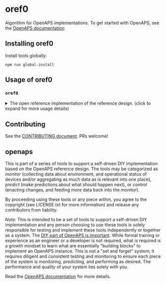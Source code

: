 # oref0

Algorithm for OpenAPS implementations. To get started with OpenAPS, see the [OpenAPS documentation](http://openaps.readthedocs.org/en/latest/)

## Installing oref0

Install tools globally:

`npm run global-install`

## Usage of oref0

### `oref0`

<details>
    <summary>The open reference implementation of the reference design. (click to expand for more usage details)</summary>
<br>
  
```
  Usage:
oref0 <cmd>

 ______   ______   ______  ______ 0
/ |  | \ | |  | \ | |     | |      
| |  | | | |__| | | |---- | |----  
\_|__|_/ |_|  \_\ |_|____ |_|      

Valid commands:
  oref0 env - print information about environment.
  oref0 pebble
  oref0 ifttt-notify
  oref0 get-profile
  oref0 calculate-iob
  oref0 help - this message
```

### `mm-stick`
Tools to work with carelink stick.
```
Usage: mm-stick [{scan,diagnose,help},...]

    scan      - Print the local location of a plugged in stick.
    diagnose  - Run python -m decocare.stick $(python -m decocare.scan)
    warmup    - Runs scan and diagnose with no output.
                Exits 0 on success, non-zero exit code
                otherwise.
    insert    - Insert usbserial kernel module.
    remove    - Remove usbserial kernel module.
    udev-info - Print udev information about the stick.
    list-usb  - List usb information about the stick.
    reset-usb - Reset entire usb stack. WARNING, be careful.
    fail      - Always return a failing exit code.
    help      - This message.
```

### `mm-format-ns-glucose`
Reformat medtronic's glucose records into format Nightscout prefers.
The result is suitable for sending to Nightscout's entries api, eg, using
`ns-upload-entries`.
```
mm-format-ns-glucose <input> <output>
```

### `mm-format-ns-pump-history`
Reformat medtronic's pump history records into format Nightscout prefers.
The result is suitable for sending to Nightscout's entries api, eg, using
`ns-upload-entries`.
```
mm-format-ns-pump-history <input> <output>
```


### `ns-upload-entries`

Upload to Nightscout entries.

This requires two environment variables to be set:
Set `API_SECRET` to the hashed version of your `API_SECRET`.
Set `NIGHTSCOUT_HOST` to your Nightscout base URL.
These can be defined in crontab, or in a simple file, eg
`/etc/default/openaps`.

```
API_SECRET="..." NIGHTSCOUT_HOST=localhost:1337 ns-upload-entries <input> <output>
```

### Get the source

```
git clone https://github.com/openaps/oref0.git
cd oref0
git checkout dev
git checkout -b wip/my-enhancement-fix-or-proposal
```

This command installs new versions from source:
`sudo npm install -g`

Alternately, `sudo npm link` or `sudo npm link oref0` should allow you to
edit from your checkout while using your checkout globally on your system.

### Fork on github.

Fork the repository on github. Add your personal "remote" with something like
this:

```
git remote rename origin author
git remote add origin git@github.com:<github-user>/oref0.git
git push origin -u wip/my-enhancement-fix-or-proposal
```
Then target our `dev` branch for a pull request/peer review.

</details>

## Contributing

See the [CONTRIBUTING document](CONTRIBUTING.md). PRs welcome!

## openaps

This is part of a series of tools to support a self-driven DIY
implementation based on the OpenAPS reference design. The tools may be
categorized as *monitor* (collecting data about environment, and
operational status of devices and/or aggregating as much data as is
relevant into one place), *predict* (make predictions about what should
happen next), or *control* (enacting changes, and feeding more data back
into the *monitor*). 

By proceeding using these tools or any piece within, you agree to the
copyright (see LICENSE.txt for more information) and release any
contributors from liability. 

*Note:* This is intended to be a set of tools to support a self-driven DIY
implementation and any person choosing to use these tools is solely
responsible for testing and implement these tools independently or
together as a system.  The [DIY part of OpenAPS is important](http://bit.ly/1NBbZtO).
While formal training or experience as an
engineer or a developer is not required, what *is* required is a growth
mindset to learn what are essentially "building blocks" to implement an
OpenAPS instance. This is not a "set and forget" system; it requires
diligent and consistent testing and monitoring to ensure each piece of
the system is monitoring, predicting, and performing as desired.  The
performance and quality of your system lies solely with you. 

Read the [OpenAPS documentation](http://openaps.readthedocs.io/en/latest/) for more details.
